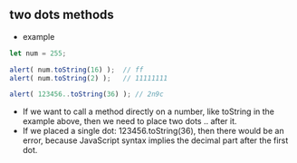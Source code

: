 ## two dots methods
- example
```javascript
let num = 255;

alert( num.toString(16) );  // ff
alert( num.toString(2) );   // 11111111

alert( 123456..toString(36) ); // 2n9c
```
- If we want to call a method directly on a number, like toString in the example above, then we need to place two dots .. after it.
- If we placed a single dot: 123456.toString(36), then there would be an error, because JavaScript syntax implies the decimal part after the first dot.
